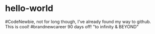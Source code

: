 # hello-world
#CodeNewbie, not for long though, I've already found my way to github. This is cool! #brandnewcareer 90 days off! "to infinity &amp; BEYOND"
